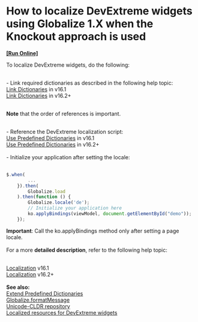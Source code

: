 # How to localize DevExtreme widgets using Globalize 1.X when the Knockout approach is used
<!-- run online -->
**[[Run Online]](https://codecentral.devexpress.com/t410725/)**
<!-- run online end -->


<p>To localize DevExtreme widgets, do the following:</p>
<p><br>- Link required dictionaries as described in the following help topic:<br><a href="http://js.devexpress.com/Documentation/Guide/UI_Widgets/Common/Localization/?search=local&version=16_1&approach=jQuery#Link_Dictionaries">Link Dictionaries</a> in v16.1 <br><a href="https://js.devexpress.com/Documentation/16_2/Guide/Widgets/Common/UI_Widgets/Localization_-_Use_Globalize/#Link_Dictionaries">Link Dictionaries</a> in v16.2+<br><br></p>
<p><strong>Note</strong> that the order of references is important.</p>
<p><br>- Reference the DevExtreme localization script:<br><a href="http://js.devexpress.com/Documentation/Guide/UI_Widgets/Common/Localization/?search=local&version=16_1&approach=jQuery#Use_Predefined_Dictionaries">Use Predefined Dictionaries</a> in v16.1<br><a href="https://js.devexpress.com/Documentation/16_2/Guide/Widgets/Common/UI_Widgets/Localization/#Use_Predefined_Dictionaries">Use Predefined Dictionaries</a> in v16.2+ <br><br>- Initialize your application after setting the locale:<br><br></p>


```js
$.when(
        ...
    }).then(
        Globalize.load
    ).then(function () {
        Globalize.locale('de');
        // Initialize your application here
        ko.applyBindings(viewModel, document.getElementById("demo"));
    });
```


<p><strong>Important</strong>: Call the ko.applyBindings method only after setting a page locale.<br><br>For a more <strong>detailed description</strong>, refer to the following help topic:</p>
<br><a href="http://js.devexpress.com/Documentation/Guide/UI_Widgets/Common/Localization/?version=16_1#Localization">Localization</a> v16.1<br><a href="https://js.devexpress.com/Documentation/16_2/Guide/Widgets/Common/UI_Widgets/Localization_-_Use_Globalize/">Localization</a> v16.2+<br><br><strong>See also:</strong><br><a href="http://js.devexpress.com/Documentation/Guide/UI_Widgets/Common/Localization/?search=local&version=16_1&approach=jQuery#Use_Predefined_Dictionaries">Extend Predefined Dictionaries</a><br><a href="https://github.com/jquery/globalize/blob/master/doc/api/message/load-messages.md">Globalize.formatMessage</a><br><a href="https://github.com/unicode-cldr">Unicode-CLDR repository</a><br><a href="https://www.devexpress.com/Support/Center/Question/Details/T311368">Localized resources for DevExtreme widgets</a> <br><br>

<br/>


